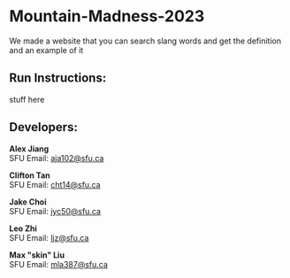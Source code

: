# Mountain-Madness-2023
We made a website that you can search slang words and get the definition and an example of it

## Run Instructions:
stuff here

## Developers:
**Alex Jiang**  
SFU Email: aja102@sfu.ca

**Clifton Tan**  
SFU Email: cht14@sfu.ca

**Jake Choi**  
SFU Email: jyc50@sfu.ca

**Leo Zhi**  
SFU Email: ljz@sfu.ca

**Max "skin" Liu**  
SFU Email: mla387@sfu.ca
